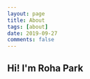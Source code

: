 ```yaml
---
layout: page
title: About
tags: [about]
date: 2019-09-27
comments: false
---
```

    
## Hi! I'm Roha Park
